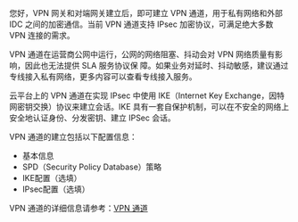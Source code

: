 您好，VPN 网关和对端网关建立后，即可建立 VPN 通道，用于私有网络和外部 IDC 之间的加密通信。当前 VPN 通道支持 IPsec 加密协议，可满足绝大多数 VPN 连接的需求。

VPN 通道在运营商公网中运行，公网的网络阻塞、抖动会对 VPN 网络质量有影响，因此也无法提供 SLA 服务协议保 障。如果业务对延时、抖动敏感，建议通过专线接入私有网络，更多内容可以查看专线接入服务。

云平台上的 VPN 通道在实现 IPsec 中使用 IKE（Internet Key Exchange，因特网密钥交换）协议来建立会话。IKE 具有一套自保护机制，可以在不安全的网络上安全地认证身份、分发密钥、建立 IPSec 会话。

VPN 通道的建立包括以下配置信息：
- 基本信息
- SPD（Security Policy Database）策略
- IKE配置（选填）
- IPsec配置（选填）

VPN 通道的详细信息请参考：[VPN 通道](http://tcecqpoc.fsphere.cn/document/product/215/4956#vpn.E9.80.9A.E9.81.93) 